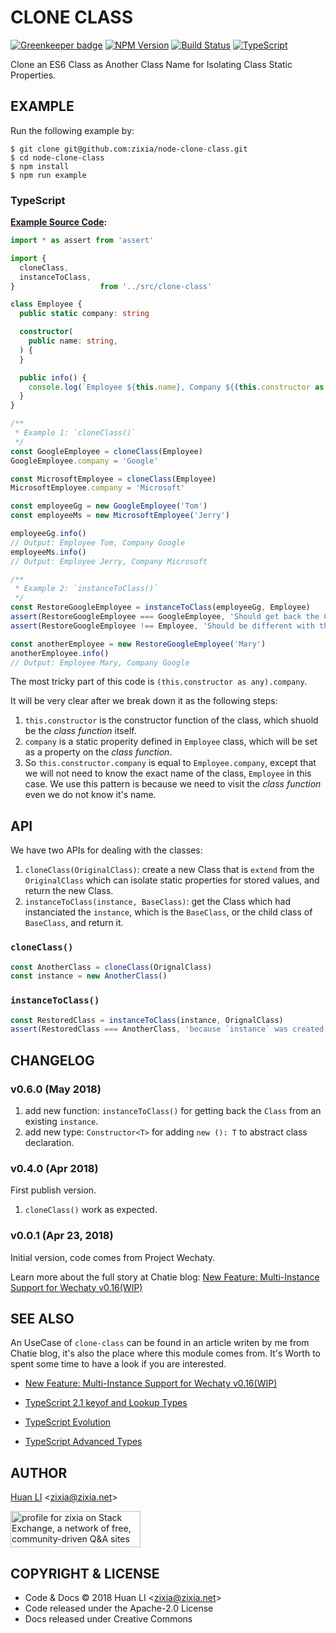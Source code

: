 # CLONE CLASS

[![Greenkeeper badge](https://badges.greenkeeper.io/zixia/node-clone-class.svg)](https://greenkeeper.io/)
[![NPM Version](https://badge.fury.io/js/clone-class.svg)](https://badge.fury.io/js/clone-class)
[![Build Status](https://api.travis-ci.org/zixia/node-clone-class.svg?branch=master)](https://travis-ci.org/zixia/node-clone-class)
[![TypeScript](https://img.shields.io/badge/%3C%2F%3E-TypeScript-blue.svg)](https://www.typescriptlang.org/)

Clone an ES6 Class as Another Class Name for Isolating Class Static Properties. 

## EXAMPLE

Run the following example by:

```shell
$ git clone git@github.com:zixia/node-clone-class.git
$ cd node-clone-class
$ npm install
$ npm run example
```

### TypeScript

**[Example Source Code](https://github.com/zixia/node-clone-class/blob/master/examples/example.ts):**

```ts
import * as assert from 'assert'

import {
  cloneClass,
  instanceToClass,
}                   from '../src/clone-class'

class Employee {
  public static company: string

  constructor(
    public name: string,
  ) {
  }

  public info() {
    console.log(`Employee ${this.name}, Company ${(this.constructor as any).company}`)
  }
}

/**
 * Example 1: `cloneClass()`
 */
const GoogleEmployee = cloneClass(Employee)
GoogleEmployee.company = 'Google'

const MicrosoftEmployee = cloneClass(Employee)
MicrosoftEmployee.company = 'Microsoft'

const employeeGg = new GoogleEmployee('Tom')
const employeeMs = new MicrosoftEmployee('Jerry')

employeeGg.info()
// Output: Employee Tom, Company Google
employeeMs.info()
// Output: Employee Jerry, Company Microsoft

/**
 * Example 2: `instanceToClass()`
 */
const RestoreGoogleEmployee = instanceToClass(employeeGg, Employee)
assert(RestoreGoogleEmployee === GoogleEmployee, 'Should get back the Class which instanciated the instance)
assert(RestoreGoogleEmployee !== Employee, 'Should be different with the parent Class')

const anotherEmployee = new RestoreGoogleEmployee('Mary')
anotherEmployee.info()
// Output: Employee Mary, Company Google
```

The most tricky part of this code is `(this.constructor as any).company`.

It will be very clear after we break down it as the following steps:

1. `this.constructor` is the constructor function of the class, which shuold be the _class function_ itself.
1. `company` is a static properity defined in `Employee` class, which will be set as a property on the _class function_.
1. So `this.constructor.company` is equal to `Employee.company`, except that we will not need to know the exact name of the class, `Employee` in this case. We use this pattern is because we need to visit the _class function_ even we do not know it's name.

## API

We have two APIs for dealing with the classes:

1. `cloneClass(OriginalClass)`: create a new Class that is `extend` from the `OriginalClass` which can isolate static properties for stored values, and return the new Class. 
1. `instanceToClass(instance, BaseClass)`: get the Class which had instanciated the `instance`, which is the `BaseClass`, or the child class of `BaseClass`, and return it.

### `cloneClass()`

```ts
const AnotherClass = cloneClass(OrignalClass)
const instance = new AnotherClass()
```

### `instanceToClass()`

```ts
const RestoredClass = instanceToClass(instance, OrignalClass)
assert(RestoredClass === AnotherClass, 'because `instance` was created by `new AnotherClass()`')
```

## CHANGELOG

### v0.6.0 (May 2018)

1. add new function: `instanceToClass()` for getting back the `Class` from an existing `instance`.
1. add new type: `Constructor<T>` for adding `new (): T` to abstract class declaration.

### v0.4.0 (Apr 2018)

First publish version.

1. `cloneClass()` work as expected.

### v0.0.1 (Apr 23, 2018)

Initial version, code comes from Project Wechaty.

Learn more about the full story at Chatie blog: [New Feature: Multi-Instance Support for Wechaty v0.16(WIP)](https://blog.chatie.io/blessed-twins-bot/)

## SEE ALSO

An UseCase of `clone-class` can be found in an article writen by me from Chatie blog, it's also the place where this module comes from. It's Worth to spent some time to have a look if you are interested.

* [New Feature: Multi-Instance Support for Wechaty v0.16(WIP)](https://blog.chatie.io/blessed-twins-bot/)

* [TypeScript 2.1 keyof and Lookup Types](https://www.typescriptlang.org/docs/handbook/release-notes/typescript-2-1.html)
* [TypeScript Evolution](https://blog.mariusschulz.com/series/typescript-evolution)
* [TypeScript Advanced Types](https://www.typescriptlang.org/docs/handbook/advanced-types.html)

## AUTHOR

[Huan LI](http://linkedin.com/in/zixia) \<zixia@zixia.net\>

<a href="https://stackexchange.com/users/265499">
  <img src="https://stackexchange.com/users/flair/265499.png" width="208" height="58" alt="profile for zixia on Stack Exchange, a network of free, community-driven Q&amp;A sites" title="profile for zixia on Stack Exchange, a network of free, community-driven Q&amp;A sites">
</a>

## COPYRIGHT & LICENSE

* Code & Docs © 2018 Huan LI \<zixia@zixia.net\>
* Code released under the Apache-2.0 License
* Docs released under Creative Commons
